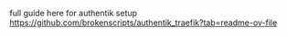 full guide here for authentik setup
https://github.com/brokenscripts/authentik_traefik?tab=readme-ov-file